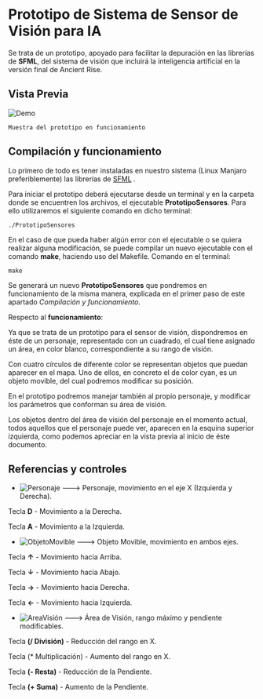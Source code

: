# Prototipo de Sistema de Sensor de Visión para IA
Se trata de un prototipo, apoyado para facilitar la depuración en las librerías de **SFML**, del sistema de visión que incluirá la inteligencia artificial en la versión final de Ancient Rise.

## Vista Previa
   ![Demo](https://i.imgur.com/ezuL9Ka.gif)
   ```
   Muestra del prototipo en funcionamiento
   ```
## Compilación y funcionamiento
Lo primero de todo es tener instaladas en nuestro sistema (Linux Manjaro preferiblemente) las librerías de [SFML](https://www.sfml-dev.org/download.php) .

Para iniciar el prototipo deberá ejecutarse desde un terminal y en la carpeta donde se encuentren los archivos, el ejecutable **PrototipoSensores**. Para ello utilizaremos el siguiente comando en dicho terminal:
 ```
 ./PrototipoSensores
 ```

En el caso de que pueda haber algún error con el ejecutable o se quiera realizar alguna modificación, se puede compilar un nuevo ejecutable con el comando **make**, haciendo uso del Makefile. Comando en el terminal:
 ```
 make
 ```
 Se generará un nuevo **PrototipoSensores** que pondremos en funcionamiento de la misma manera, explicada en el primer paso de este apartado *Compilación y funcionamiento*.
 
 Respecto al **funcionamiento**:
 
 Ya que se trata de un prototipo para el sensor de visión, dispondremos en éste de un personaje, representado con un cuadrado, el cual tiene asignado un área, en color blanco, correspondiente a su rango de visión.
 
 Con cuatro círculos de diferente color se representan objetos que puedan aparecer en el mapa. Uno de ellos, en concreto el de color cyan, es un objeto movible, del cual podremos modificar su posición.
 
 En el prototipo podremos manejar también al propio personaje, y modificar los parámetros que conforman su área de visión.

Los objetos dentro del área de visión del personaje en el momento actual, todos aquellos que el personaje puede ver, aparecen en la esquina superior izquierda, como podemos apreciar en la vista previa al inicio de éste documento. 

## Referencias y controles

* ![Personaje](https://i.imgur.com/OraMJHD.png) ---> Personaje, movimiento en el eje X (Izquierda y Derecha).

Tecla **D** - Movimiento a la Derecha.

Tecla **A** - Movimiento a la Izquierda.

* ![ObjetoMovible](https://i.imgur.com/kgofYSa.png) ---> Objeto Movible, movimiento en ambos ejes.

Tecla **↑** - Movimiento hacia Arriba.

Tecla **↓** - Movimiento hacia Abajo.

Tecla **→** - Movimiento hacia Derecha.

Tecla **←** - Movimiento hacia Izquierda.

* ![AreaVisión](https://i.imgur.com/HJQqPtQ.png) ---> Área de Visión, rango máximo y pendiente modificables.

Tecla **(/ División)** - Reducción del rango en X.

Tecla (* Multiplicación) - Aumento del rango en X.

Tecla **(- Resta)** - Reducción de la Pendiente.

Tecla **(+ Suma)** - Aumento de la Pendiente.
